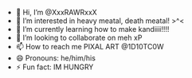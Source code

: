 - 👋 Hi, I’m @XxxRAWRxxX
- 👀 I’m interested in heavy meatal, death meatal! >^<
- 🌱 I’m currently learning how to make kandiiii!!!!
- 💞️ I’m looking to collaborate on meh xP
- 📫 How to reach me PIXAL ART @1D10TC0W
- 😄 Pronouns: he/him/his
- ⚡ Fun fact: IM HUNGRY

<!---
XxxRAWRxxX/XxxRAWRxxX is a ✨ special ✨ repository because its `README.md` (this file) appears on your GitHub profile.
You can click the Preview link to take a look at your changes.
--->
